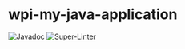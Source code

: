 # wpi-my-java-application
[![Javadoc](https://img.shields.io/badge/JavaDoc-Online-green)](https://YOUR-USERNAME.github.io/YOUR-REPO/javadoc/) 
[![Super-Linter](https://github.com/<OWNER>/<REPOSITORY>/actions/workflows/<WORKFLOW_FILE_NAME>/badge.svg)](https://github.com/marketplace/actions/super-linter)
